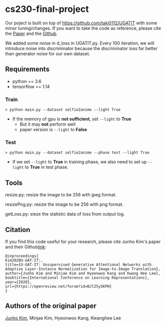 # cs230-final-project
Our poject is built on top of https://github.com/taki0112/UGATIT with some minor tuning/changes. If you want to take the code as reference, please cite the [Paper](https://openreview.net/forum?id=BJlZ5ySKPH) and the [Github](https://github.com/taki0112/UGATIT).

We added some noise in d_loss in UGATIT.py. Every 100 iteration, we will introduce noise into discriminator because the discriminator loss far better than generator noise for our own dataset.

## Requirements
* python == 3.6
* tensorflow == 1.14

### Train
```
> python main.py --dataset selfie2anime --light True
```
* If the memory of gpu is **not sufficient**, set `--light` to **True**
  * But it may **not** perform well
  * paper version is `--light` to **False**

### Test
```
> python main.py --dataset selfie2anime --phase test --light True
```
* If we set `--light` to **True** in training phase, we also need to set up  `--light` to **True** in test phase.

## Tools
resize.py: resize the image to be 256 with jpeg format.

resizePng.py: resize the image to be 256 with png format.

getLoss.py: sieze the statistic data of loss from output log.


## Citation
If you find this code useful for your research, please cite Junho Kim's paper and their Github[link](https://github.com/taki0112/UGATIT):

```
@inproceedings{
Kim2020U-GAT-IT:,
title={U-GAT-IT: Unsupervised Generative Attentional Networks with Adaptive Layer-Instance Normalization for Image-to-Image Translation},
author={Junho Kim and Minjae Kim and Hyeonwoo Kang and Kwang Hee Lee},
booktitle={International Conference on Learning Representations},
year={2020},
url={https://openreview.net/forum?id=BJlZ5ySKPH}
}
```

## Authors of the original paper
[Junho Kim](http://bit.ly/jhkim_ai), Minjae Kim, Hyeonwoo Kang, Kwanghee Lee

